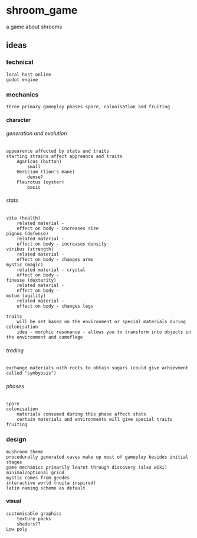 # shroom_game
a game about shrooms

## ideas
### **technical**
	local host online
	godot engine
### **mechanics**
	three primary gameplay phases spore, colonisation and fruiting
#### character
###### generation and evolution
	appearence affected by stats and traits
	starting strains affect appreance and traits
		Agaricus (button)
			small
		Hericium (lion's mane)
			dense?
		Pleurotus (oyster)
			basic			
###### stats	
  	vita (health)
		related material - 
		effect on body - increases size
  	pignus (defense)
		related material - 
		effect on body - increases density
  	viribus (strength)
		related material - 
		effect on body - changes arms
  	mystic (magic)
		related material - crystal
		effect on body - 
  	finesse (dexterity)
		related material - 
		effect on body - 
  	motum (agility)
		related material - 
		effect on body - changes legs

	traits
		will be set based on the environment or special materials during colonisation
		idea - morphic resonance - allows you to transform into objects in the environment and camoflage
###### trading
	exchange materials with roots to obtain sugars (could give achievment called "symbyosis")
###### phases
	spore
	colonisation
		materials consumed during this phase affect stats
		certain materials and environments will give special traits
	fruiting

### **design**
	mushroom theme
	procedurally generated caves make up most of gameplay besides initial stages
	game mechanics primarily learnt through discovery (also wiki)
	minimal/optional grind
	mystic comes from geodes
	interactive world (noita inspired)
	latin naming scheme as default
#### visual	
	customisable graphics
		texture packs
		shaders??
	Low poly
	
